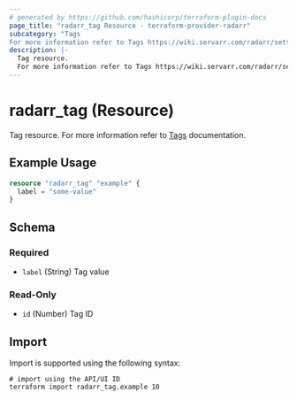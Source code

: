 ```yaml
---
# generated by https://github.com/hashicorp/terraform-plugin-docs
page_title: "radarr_tag Resource - terraform-provider-radarr"
subcategory: "Tags
For more information refer to Tags https://wiki.servarr.com/radarr/settings#tags documentation."
description: |-
  Tag resource.
  For more information refer to Tags https://wiki.servarr.com/radarr/settings#tags documentation.
---
```


# radarr_tag (Resource)

[subcategory:Tags]: #
Tag resource.
For more information refer to [Tags](https://wiki.servarr.com/radarr/settings#tags) documentation.

## Example Usage

```terraform
resource "radarr_tag" "example" {
  label = "some-value"
}
```

<!-- schema generated by tfplugindocs -->
## Schema

### Required

- `label` (String) Tag value

### Read-Only

- `id` (Number) Tag ID

## Import

Import is supported using the following syntax:

```shell
# import using the API/UI ID
terraform import radarr_tag.example 10
```
